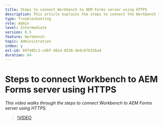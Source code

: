 ```yaml
---
title: Steps to connect Workbench to AEM Forms server using HTTPS
description: This article explains the steps to connect the Workbench to AEM Forms server over SSL (using HTTPS)
type: Troubleshooting
role: Admin
level: Intermediate
version: 6.5
feature: Workbench
topic: Administration
index: y
exl-id: 89f485c3-cd6f-4814-8538-de9c07b33ba4
duration: 64
---
```

# Steps to connect Workbench to AEM Forms server using HTTPS

*This video walks through the steps to connect Workbench to AEM Forms server using HTTPS.*

>[!VIDEO](https://video.tv.adobe.com/v/335482?quality=12&learn=on)
